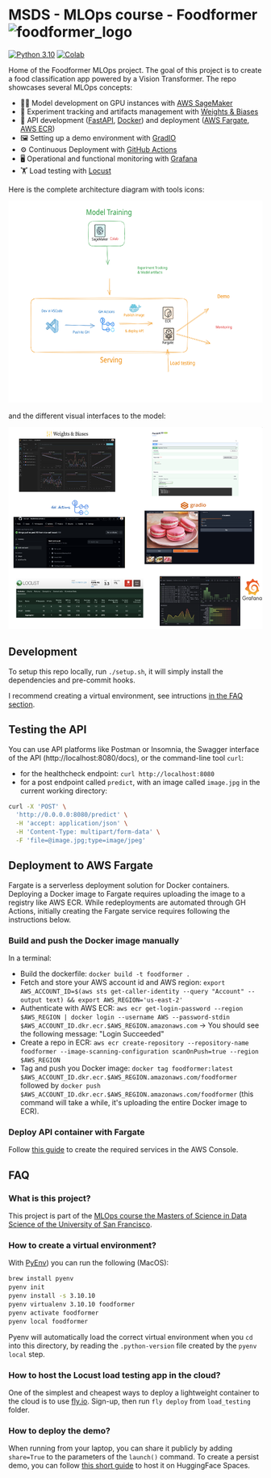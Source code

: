 # MSDS - MLOps course - Foodformer <img src="./images/foodformer_logo.jpeg" alt="foodformer_logo" width="20"/>

[![Python 3.10](https://img.shields.io/badge/python-3.10-blue.svg)](https://www.python.org/downloads/release/python-31011/)
[![Colab](https://colab.research.google.com/assets/colab-badge.svg)](https://colab.research.google.com/github/nico-usf/foodformer)

Home of the Foodformer MLOps project. The goal of this project is to create a food classification app powered by a Vision Transformer. The repo showcases several MLOps concepts:
- 👩‍💻 Model development on GPU instances with [AWS SageMaker](https://aws.amazon.com/sagemaker/)
- 🧪 Experiment tracking and artifacts management with [Weights & Biases](https://wandb.ai/site)
- 🚀 API development ([FastAPI](https://fastapi.tiangolo.com/), [Docker](https://www.docker.com/)) and deployment ([AWS Fargate](https://aws.amazon.com/fargate/), [AWS ECR](https://aws.amazon.com/ecr/))
- 🖼️ Setting up a demo environment with [GradIO](https://www.gradio.app/)
- ⚙️ Continuous Deployment with [GitHub Actions](https://github.com/features/actions)
- 🖥️ Operational and functional monitoring with [Grafana](https://grafana.com/)
- 🏋️ Load testing with [Locust](https://locust.io/)

Here is the complete architecture diagram with tools icons:

<img src="./images/architecture_foodformer.svg" width="600" height="400" alt="Architecture Diagram">

and the different visual interfaces to the model:

<img src="./images/foodformer_interfaces.png" width="600" height="400" alt="Interfaces">


## Development

To setup this repo locally, run `./setup.sh`, it will simply install the dependencies and pre-commit hooks. 

I recommend creating a virtual environment, see intructions [in the FAQ section](#faq).


## Testing the API

You can use API platforms like Postman or Insomnia, the Swagger interface of the API (http://localhost:8080/docs), or the command-line tool `curl`:

- for the healthcheck endpoint: `curl http://localhost:8080`
- for a post endpoint called `predict`, with an image called `image.jpg` in the current working directory:

```bash
curl -X 'POST' \
  'http://0.0.0.0:8080/predict' \
  -H 'accept: application/json' \
  -H 'Content-Type: multipart/form-data' \
  -F 'file=@image.jpg;type=image/jpeg'
```

## Deployment to AWS Fargate

Fargate is a serverless deployment solution for Docker containers. Deploying a Docker image to Fargate requires uploading the image to a registry like AWS ECR. While redeployments are automated through GH Actions, initially creating the Fargate service requires following the instructions below.

### Build and push the Docker image manually
 
In a terminal:

- Build the dockerfile: `docker build -t foodformer .`
- Fetch and store your AWS account id and AWS region: `export AWS_ACCOUNT_ID=$(aws sts get-caller-identity --query "Account" --output text) && export AWS_REGION='us-east-2'`
- Authenticate with AWS ECR: `aws ecr get-login-password --region $AWS_REGION | docker login --username AWS --password-stdin $AWS_ACCOUNT_ID.dkr.ecr.$AWS_REGION.amazonaws.com` -> You should see the following message: "Login Succeeded"
- Create a repo in ECR: `aws ecr create-repository --repository-name foodformer --image-scanning-configuration scanOnPush=true --region $AWS_REGION`
- Tag and push you Docker image: `docker tag foodformer:latest $AWS_ACCOUNT_ID.dkr.ecr.$AWS_REGION.amazonaws.com/foodformer` followed by `docker push $AWS_ACCOUNT_ID.dkr.ecr.$AWS_REGION.amazonaws.com/foodformer` (this command will take a while, it's uploading the entire Docker image to ECR).

### Deploy API container with Fargate

Follow [this guide](./guides/fargate/create-cluster-and-task.md) to create the required services in the AWS Console.

## FAQ

### What is this project?

This project is part of the [MLOps course the Masters of Science in Data Science of the University of San Francisco](https://catalog.usfca.edu/preview_course_nopop.php?catoid=38&coid=562876).

### How to create a virtual environment?

With [PyEnv](https://github.com/pyenv/pyenv)) you can run the following (MacOS):

```bash
brew install pyenv
pyenv init
pyenv install -s 3.10.10
pyenv virtualenv 3.10.10 foodformer
pyenv activate foodformer
pyenv local foodformer
```

Pyenv will automatically load the correct virtual environment when you `cd` into this directory, by reading the `.python-version` file created by the `pyenv local` step.

### How to host the Locust load testing app in the cloud?

One of the simplest and cheapest ways to deploy a lightweight container to the cloud is to use [fly.io](https://fly.io/). Sign-up, then run `fly deploy` from `load_testing` folder.

### How to deploy the demo?

When running from your laptop, you can share it publicly by adding `share=True` to the parameters of the `launch()` command. To create a persist demo, you can follow [this short guide](https://www.gradio.app/guides/sharing-your-app#hosting-on-hf-spaces) to host it on HuggingFace Spaces. 
